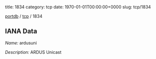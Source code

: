 title: 1834
category: tcp
date: 1970-01-01T00:00:00+0000
slug: tcp/1834

[portdb](/) / [tcp](/category/tcp.html) / 1834


## IANA Data

_Name:_ ardusuni

_Description:_ ARDUS Unicast

